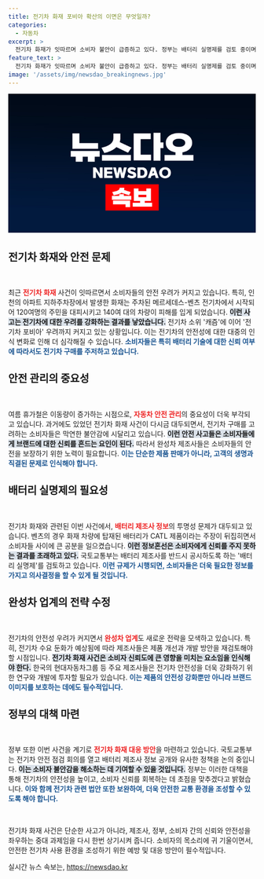 ```yaml
---
title: 전기차 화재 포비아 확산의 이면은 무엇일까?
categories:
  - 자동차
excerpt: >
  전기차 화재가 잇따르며 소비자 불안이 급증하고 있다. 정부는 배터리 실명제를 검토 중이며, 안전 점검 회의를 통해 대책 마련에 나선다. 전기차 시장의 미래는 불확실성 속에서 어떻게 전개될까? 클릭해서 자세한 이야기를 확인하세요!
feature_text: >
  전기차 화재가 잇따르며 소비자 불안이 급증하고 있다. 정부는 배터리 실명제를 검토 중이며, 안전 점검 회의를 통해 대책 마련에 나선다. 전기차 시장의 미래는 불확실성 속에서 어떻게 전개될까? 클릭해서 자세한 이야기를 확인하세요!
image: '/assets/img/newsdao_breakingnews.jpg'
---
```


<p><img src="/assets/img/newsdao_breakingnews.jpg" alt="koreaapp 속보" /></p>

<h2 data-ke-size="size26">전기차 화재와 안전 문제</h2>

<p data-ke-size="size16">&nbsp;</p>

<p>최근 <b><span style="color: #ee2323;">전기차 화재</span></b> 사건이 잇따르면서 소비자들의 안전 우려가 커지고 있습니다. 특히, 인천의 아파트 지하주차장에서 발생한 화재는 주차된 메르세데스-벤츠 전기차에서 시작되어 120여명의 주민을 대피시키고 140여 대의 차량이 피해를 입게 되었습니다. <b><span style="background-color: #21538527;">이런 사고는 전기차에 대한 우려를 강화하는 결과를 낳았습니다.</span></b> 전기차 소위 '캐즘'에 이어 '전기차 포비아' 우려까지 커지고 있는 상황입니다. 이는 전기차의 안전성에 대한 대중의 인식 변화로 인해 더 심각해질 수 있습니다. <b><span style="color: #1a5490;">소비자들은 특히 배터리 기술에 대한 신뢰 여부에 따라서도 전기차 구매를 주저하고 있습니다.</span></b></p>

<h2 data-ke-size="size26">안전 관리의 중요성</h2>

<p data-ke-size="size16">&nbsp;</p>

<p>여름 휴가철은 이동량이 증가하는 시점으로, <b><span style="color: #ee2323;">자동차 안전 관리</span></b>의 중요성이 더욱 부각되고 있습니다. 과거에도 있었던 전기차 화재 사건이 다시금 대두되면서, 전기차 구매를 고려하는 소비자들은 막연한 불안감에 시달리고 있습니다. <b><span style="background-color: #21538527;">이런 안전 사고들은 소비자들에게 브랜드에 대한 신뢰를 흔드는 요인이 된다.</span></b> 따라서 완성차 제조사들은 소비자들의 안전을 보장하기 위한 노력이 필요합니다. <b><span style="color: #1a5490;">이는 단순한 제품 판매가 아니라, 고객의 생명과 직결된 문제로 인식해야 합니다.</span></b></p>

<h2 data-ke-size="size26">배터리 실명제의 필요성</h2>

<p data-ke-size="size16">&nbsp;</p>

<p>전기차 화재와 관련된 이번 사건에서, <b><span style="color: #ee2323;">배터리 제조사 정보</span></b>의 투명성 문제가 대두되고 있습니다. 벤츠의 경우 화재 차량에 탑재된 배터리가 CATL 제품이라는 주장이 뒤집히면서 소비자들 사이에 큰 공분을 일으켰습니다. <b><span style="background-color: #21538527;">이런 정보혼선은 소비자에게 신뢰를 주지 못하는 결과를 초래하고 있다.</span></b> 국토교통부는 배터리 제조사를 반드시 공시하도록 하는 '배터리 실명제'를 검토하고 있습니다. <b><span style="color: #1a5490;">이런 규제가 시행되면, 소비자들은 더욱 필요한 정보를 가지고 의사결정을 할 수 있게 될 것입니다.</span></b></p>

<h2 data-ke-size="size26">완성차 업계의 전략 수정</h2>

<p data-ke-size="size16">&nbsp;</p>

<p>전기차의 안전성 우려가 커지면서 <b><span style="color: #ee2323;">완성차 업계</span></b>도 새로운 전략을 모색하고 있습니다. 특히, 전기차 수요 둔화가 예상됨에 따라 제조사들은 제품 개선과 개발 방안을 재검토해야 할 시점입니다. <b><span style="background-color: #21538527;">전기차 화재 사건은 소비자 신뢰도에 큰 영향을 미치는 요소임을 인식해야 한다.</span></b> 한국의 현대자동차그룹 등 주요 제조사들은 전기차 안전성을 더욱 강화하기 위한 연구와 개발에 투자할 필요가 있습니다. <b><span style="color: #1a5490;">이는 제품의 안전성 강화뿐만 아니라 브랜드 이미지를 보호하는 데에도 필수적입니다.</span></b></p>

<h2 data-ke-size="size26">정부의 대책 마련</h2>

<p data-ke-size="size16">&nbsp;</p>

<p>정부 또한 이번 사건을 계기로 <b><span style="color: #ee2323;">전기차 화재 대응 방안</span></b>을 마련하고 있습니다. 국토교통부는 전기차 안전 점검 회의를 열고 배터리 제조사 정보 공개와 유사한 정책을 논의 중입니다. <b><span style="background-color: #21538527;">이는 소비자 불안감을 해소하는 데 기여할 수 있을 것입니다.</span></b> 정부는 이러한 대책을 통해 전기차의 안전성을 높이고, 소비자 신뢰를 회복하는 데 초점을 맞추겠다고 밝혔습니다. <b><span style="color: #1a5490;">이와 함께 전기차 관련 법안 또한 보완하여, 더욱 안전한 교통 환경을 조성할 수 있도록 해야 합니다.</span></b></p>

<p data-ke-size="size16">&nbsp;</p>

<p>전기차 화재 사건은 단순한 사고가 아니라, 제조사, 정부, 소비자 간의 신뢰와 안전성을 좌우하는 중대 과제임을 다시 한번 상기시켜 줍니다. 소비자의 목소리에 귀 기울이면서, 안전한 전기차 사용 환경을 조성하기 위한 예방 및 대응 방안이 필수적입니다.</p>
실시간 뉴스 속보는, <a href="https://newsdao.kr" rel="dofollow">https://newsdao.kr</a>


